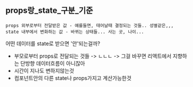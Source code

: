 <h2>props랑_state_구분_기준</h2>

```
props 외부로부터 전달받은 값 - 예를들면, 태어날때 결정되는 것들.. 성별같은,,,
state 내부에서 변화하는 값 - 바뀌는 상태들... 사는 곳, 나이...
```

어떤 데이터를 state로 받으면 '안'되는걸까?
- 부모로부터 props로 전달되는 것들 -> ㄴㄴㄴ -> 그걸 바꾸면 리액트에서 지향하는 단방향 데이터흐름이 아니잖아
- 시간이 지나도 변하지않는것
- 컴포넌트안의 다른 state나 props가지고 계산가능한것
